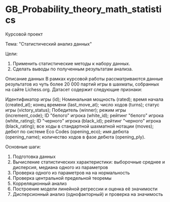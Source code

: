 # GB_Probability_theory_math_statistics

Курсовой проект

Тема: "Статистический анализ данных"

Цели:
1. Применить статистические методы к набору данных.
2. Сделать выводы по полученным результатам анализа.

Описание данных
В рамках курсовой работы рассматриваются данные результатов из чуть более 20 000 партий игры в шахматы, собранных на сайте Lichess.org. Датасет содержит следующие признаки:

Идентификатор игры (id);
Номинальная мощность (rated);
время начала (created_at);
конец времени (last_move_at);
число ходов (turns);
статус игры (victory_status);
Победитель (winner);
режим игры (increment_code);
ID "белого" игрока (white_id);
рейтинг "белого" игрока (white_rating);
ID "черного" игрока (black_id);
рейтинг "черного" игрока (black_rating);
все ходы в стандартной шахматной нотации (moves);
дебют по системе Eco Codes (opening_eco);
имя дебюта (opening_name);
количество ходов в фазе дебюта (opening_ply).

Основные шаги:
1. Подготовка данных
2. Вычисление статистических характеристики: выборочные среднее и дисперсия, медиана одного из параметров
3. Проверка одного из параметров на на нормальность
4. Проверка центральной предельной теоремы
5. Корреляционный анализ
6. Построение модели линейной регрессии и оценка её значимости
7. Дисперсионный анализ (однофакторный) и проверка на значимость
